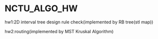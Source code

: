 # NCTU_ALGO_HW

hw1:2D interval tree design rule check(implemented by RB tree(stl map))

hw2:routing(implemented by MST Kruskal Algorithm)
